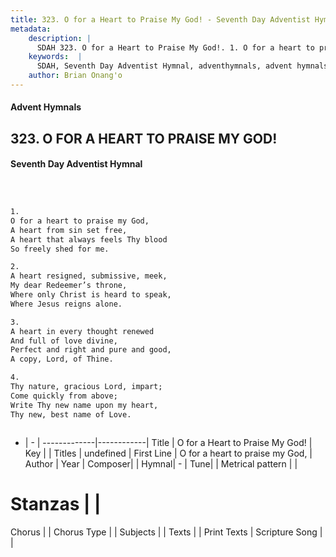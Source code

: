 ```yaml
---
title: 323. O for a Heart to Praise My God! - Seventh Day Adventist Hymnal
metadata:
    description: |
      SDAH 323. O for a Heart to Praise My God!. 1. O for a heart to praise my God, A heart from sin set free, A heart that always feels Thy blood So freely shed for me.
    keywords:  |
      SDAH, Seventh Day Adventist Hymnal, adventhymnals, advent hymnals, O for a Heart to Praise My God!, O for a heart to praise my God, 
    author: Brian Onang'o
---
```


#### Advent Hymnals
## 323. O FOR A HEART TO PRAISE MY GOD!
#### Seventh Day Adventist Hymnal

```txt



1.
O for a heart to praise my God,
A heart from sin set free,
A heart that always feels Thy blood
So freely shed for me.

2.
A heart resigned, submissive, meek,
My dear Redeemer’s throne,
Where only Christ is heard to speak,
Where Jesus reigns alone.

3.
A heart in every thought renewed
And full of love divine,
Perfect and right and pure and good,
A copy, Lord, of Thine.

4.
Thy nature, gracious Lord, impart;
Come quickly from above;
Write Thy new name upon my heart,
Thy new, best name of Love.



```

- |   -  |
-------------|------------|
Title | O for a Heart to Praise My God! |
Key |  |
Titles | undefined |
First Line | O for a heart to praise my God, |
Author | 
Year | 
Composer|  |
Hymnal|  - |
Tune|  |
Metrical pattern | |
# Stanzas |  |
Chorus |  |
Chorus Type |  |
Subjects |  |
Texts |  |
Print Texts | 
Scripture Song |  |
  
